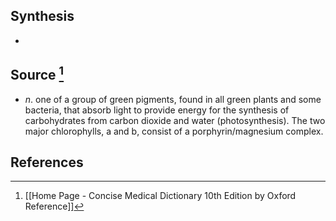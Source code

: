 ## Synthesis
- 
## Source [^1]
- $n$. one of a group of green pigments, found in all green plants and some bacteria, that absorb light to provide energy for the synthesis of carbohydrates from carbon dioxide and water (photosynthesis). The two major chlorophylls, a and b, consist of a porphyrin/magnesium complex.
## References

[^1]: [[Home Page - Concise Medical Dictionary 10th Edition by Oxford Reference]]